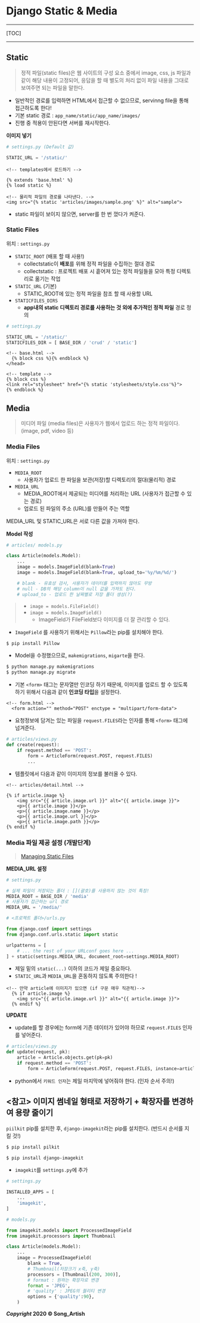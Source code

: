 # Django Static & Media

---

[TOC]

---



## Static

> 정적 파일(static files)은 웹 사이트의 구성 요소 중에서 image, css, js 파일과 같이 해당 내용이 고정되어, 응답을 할 때 별도의 처리 없이 파일 내용을 그대로 보여주면 되는 파일을 말한다.

- 일반적인 경로를 입력하면 HTML에서 접근할 수 없으므로, servinng file을 통해 접근하도록 한다!
- 기본 static 경로 : `app_name/static/app_name/images/`
- 진행 중 적용이 안된다면 서버를 재시작한다.



**이미지 넣기**

```python
# settings.py (Default 값)

STATIC_URL = '/static/'
```

```django
<!-- templates에서 로드하기 -->

{% extends 'base.html' %}
{% load static %}

<!-- 물리적 파일의 경로를 나타낸다. -->
<img src="{% static 'articles/images/sample.png' %}" alt="sample">
```

- static 파일이 보이지 않으면, server를 한 번 껐다가 켜준다.





### Static Files

위치 : `settings.py`

- `STATIC_ROOT` (배포 할 때 사용!)
  - collectstatic이 **배포**를 위해 정적 파일을 수집하는 절대 경로
  - collectstatic : 프로젝트 배포 시 흩어져 있는 정적 파일들을 모아 특정 디렉토리로 옮기는 작업
- `STATIC_URL` (기본)
  - STATIC_ROOT에 있는 정적 파일을 참조 할 때 사용할 URL
- `STATICFILES_DIRS`
  - **app내의 static 디렉토리 경로를 사용하는 것 외에 추가적인 정적 파일** 경로 정의

```python
# settings.py

STATIC_URL = '/static/'
STATICFILES_DIR = [ BASE_DIR / 'crud' / 'static']
```

```django
<!-- base.html -->
  {% block css %}{% endblock %}
</head>

<!-- template -->
{% block css %}
<link rel="stylesheet" href="{% static 'stylesheets/style.css'%}">
{% endblock %}
```



## Media

> 미디어 파일 (media files)은 사용자가 웹에서 업로드 하는 정적 파일이다. (image, pdf, video 등)



### Media Files 

위치 : `settings.py`

- `MEDIA_ROOT`
  - 사용자가 업로드 한 파일을 보관(저장)할 디렉토리의 절대(물리적) 경로
- `MEDIA_URL`
  - MEDIA_ROOT에서 제공되는 미디어를 처리하는 URL (사용자가 접근할 수 있는 경로)
  - 업로드 된 파일의 주소 (URL)를 만들어 주는 역할

MEDIA_URL 및 STATIC_URL은 서로 다른 값을 가져야 한다.



**Model 작성**

```python
# articles/ models.py

class Article(models.Model):
    ...
    image = models.ImageField(blank=True)
    image = models.ImageField(blank=True, upload_to='%y/%m/%d/')

    # blank - 유효성 검사, 사용자가 데이터를 입력하지 않아도 무방
    # null - DB의 해당 column이 null 값을 가져도 된다.
    # upload_to - 업로드 한 날짜별로 저장 폴더 생성(?)
```

> - `image = models.FileField()`
> - `image = models.ImageField()`
>   - ImageField가 FileField보다 이미지를 더 잘 관리할 수 있다.

- `ImageField` 를 사용하기 위해서는 `Pillow`라는 pip를 설치해야 한다.

```bash
$ pip install Pillow
```

- Model을 수정했으므로, `makemigrations`, `migarte`을 한다.

```bash
$ python manage.py makemigrations
$ python manage.py migrate
```

- 기본 `<form>` 태그는 문자열만 인코딩 하기 때문에, 이미지를 업로드 할 수 있도록 하기 위해서 다음과 같이 **인코딩 타입**을 설정한다.

```django
<!-- form.html -->
  <form action="" method="POST" enctype = "multipart/form-data">
```

- 요청정보에 담겨는 있는 파일을 `request.FILES`라는 인자를 통해 `<form>` 태그에 넘겨준다.

```python
# articles/views.py
def create(request):
    if request.method == 'POST':
        form = ArticleForm(request.POST, request.FILES)
        ...
```

- 템플릿에서 다음과 같이 이미지의 정보를 불러올 수 있다.

```django
<!-- articles/detail.html -->

{% if article.image %}
    <img src="{{ article.image.url }}" alt="{{ article.image }}">
    <p>{{ article.image }}</p>
    <p>{{ article.image.name }}</p>
    <p>{{ article.image.url }}</p>
    <p>{{ article.image.path }}</p>
{% endif %}
```



### Media 파일 제공 설정 (개발단계)

> [Managing Static Files](https://docs.djangoproject.com/en/3.1/howto/static-files/)

**MEDIA_URL 설정**

```python
# settings.py

# 실제 파일이 저장되는 폴더 : [](괄호)를 사용하지 않는 것이 특징!
MEDIA_ROOT = BASE_DIR / 'media'
# 사용자가 접근하는 url 경로
MEDIA_URL = '/media/'
```

```python
# <프로젝트 폴더>/urls.py

from django.conf import settings
from django.conf.urls.static import static

urlpatterns = [
    # ... the rest of your URLconf goes here ...
] + static(settings.MEDIA_URL, document_root=settings.MEDIA_ROOT)
```

- 제일 밑의 `static(...)` 이하의 코드가 제일 중요하다.
- `STATIC_URL`과 `MEDIA_URL`을 혼동하지 않도록 주의한다 !

```django
<!-- 만약 article에 이미지가 있으면 (if 구문 매우 직관적)-->
  {% if article.image %}
    <img src="{{ article.image.url }}" alt="{{ article.image }}">
  {% endif %}
```

**UPDATE**

- update를 할 경우에는 form에 기존 데이터가 있어야 하므로 `request.FILES` 인자를 넣어준다.

```python
# articles/views.py
def update(request, pk):
    article = Article.objects.get(pk=pk)
    if request.method == 'POST':
        form = ArticleForm(request.POST, request.FILES, instance=article)
```

- python에서 `키워드 인자`는 제일 마지막에 넣어줘야 한다. (인자 순서 주의!)



## <참고>  이미지 썸네일 형태로 저장하기 + 확장자를 변경하여 용량 줄이기

`piilkit` pip를 설치한 후, `django-imagekit`라는 pip를 설치한다. (반드시 순서를 지킬 것!)

```bash
$ pip install pilkit
```

```bash
$ pip install django-imagekit
```

- `imagekit`를 `settings.py`에 추가

```python
# settings.py

INSTALLED_APPS = [
    ...
    'imagekit',
]
```

```python
# models.py

from imagekit.models import ProcessedImageField
from imagekit.processors import Thumbnail

class Article(models.Model):
    ...
    image = ProcessedImageField(
        blank = True,
        # Thumbnail(저장크기 x축, y축)
        processors = [Thumbnail(200, 300)],
        # format : 원하는 확장자로 변경
        format = 'JPEG',
        # 'quality' : JPEG의 퀄리티 변경
        options = {'quality':90},
    )
```



***Copyright* 2020 © Song_Artish**